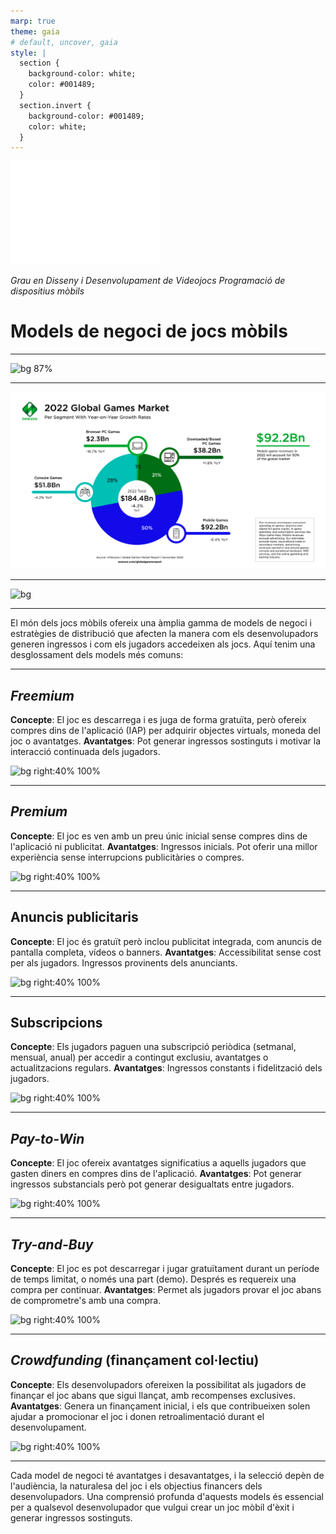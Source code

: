 ```yaml
---
marp: true
theme: gaia
# default, uncover, gaia
style: |
  section {
    background-color: white;
    color: #001489;
  }
  section.invert {
    background-color: #001489;
    color: white;
  }
---
```


<!-- _class: invert -->

![](./logo_udg.png)

*Grau en Disseny i Desenvolupament de Videojocs*
*Programació de dispositius mòbils*

# Models de negoci de jocs mòbils

---

![bg 87%](https://www.insiderintelligence.com/topics/storage/312127d110d9d135464c3584af526071/277747)

---

![bg](Newzoo_Global-Games-Market-per-Segment_Nov-2022.webp)

---

![bg](https://venturebeat.com/wp-content/uploads/2018/04/global_games_market_2012-2021_per_segment.png)

---

El món dels jocs mòbils ofereix una àmplia gamma de models de negoci i estratègies de distribució que afecten la manera com els desenvolupadors generen ingressos i com els jugadors accedeixen als jocs. Aquí tenim una desglossament dels models més comuns:

---

## _Freemium_

**Concepte**: El joc es descarrega i es juga de forma gratuïta, però ofereix compres dins de l'aplicació (IAP) per adquirir objectes virtuals, moneda del joc o avantatges.
**Avantatges**: Pot generar ingressos sostinguts i motivar la interacció continuada dels jugadors.

![bg right:40% 100%](https://cdn-icons-png.flaticon.com/512/4730/4730471.png)

---

## _Premium_

**Concepte**: El joc es ven amb un preu únic inicial sense compres dins de l'aplicació ni publicitat.
**Avantatges**: Ingressos inicials. Pot oferir una millor experiència sense interrupcions publicitàries o compres.

![bg right:40% 100%](https://cdn-icons-png.flaticon.com/512/12321/12321364.png)

---

## Anuncis publicitaris

**Concepte**: El joc és gratuït però inclou publicitat integrada, com anuncis de pantalla completa, vídeos o banners.
**Avantatges**: Accessibilitat sense cost per als jugadors. Ingressos provinents dels anunciants.

![bg right:40% 100%](https://cdn-icons-png.flaticon.com/512/944/944933.png)

---

## Subscripcions

**Concepte**: Els jugadors paguen una subscripció periòdica (setmanal, mensual, anual) per accedir a contingut exclusiu, avantatges o actualitzacions regulars.
**Avantatges**: Ingressos constants i fidelització dels jugadors.

![bg right:40% 100%](https://cdn-icons-png.flaticon.com/512/3966/3966554.png)

---

## _Pay-to-Win_

**Concepte**: El joc ofereix avantatges significatius a aquells jugadors que gasten diners en compres dins de l'aplicació.
**Avantatges**: Pot generar ingressos substancials però pot generar desigualtats entre jugadors.

![bg right:40% 100%](https://cdn-icons-png.flaticon.com/512/1729/1729507.png)

---

## _Try-and-Buy_

**Concepte**: El joc es pot descarregar i jugar gratuïtament durant un període de temps limitat, o només una part (demo). Després es requereix una compra per continuar.
**Avantatges**: Permet als jugadors provar el joc abans de comprometre's amb una compra.

![bg right:40% 100%](https://cdn-icons-png.flaticon.com/512/5651/5651475.png)

---

## _Crowdfunding_ (finançament col·lectiu)

**Concepte**: Els desenvolupadors ofereixen la possibilitat als jugadors de finançar el joc abans que sigui llançat, amb recompenses exclusives.
**Avantatges**: Genera un finançament inicial, i els que contribueixen solen ajudar a promocionar el joc i donen retroalimentació durant el desenvolupament.

![bg right:40% 100%](https://cdn-icons-png.flaticon.com/512/2111/2111178.png)

----

Cada model de negoci té avantatges i desavantatges, i la selecció depèn de l'audiència, la naturalesa del joc i els objectius financers dels desenvolupadors. Una comprensió profunda d'aquests models és essencial per a qualsevol desenvolupador que vulgui crear un joc mòbil d'èxit i generar ingressos sostinguts.


